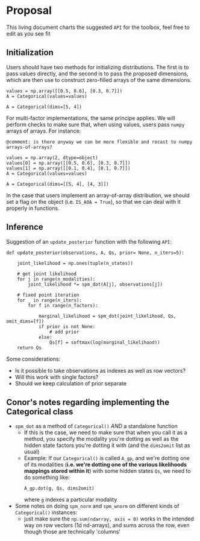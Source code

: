 # Proposal

This living document charts the suggested `API` for the toolbox, feel free to edit as you see fit

## Initialization 

Users should have two methods for initializing distributions. The first is to pass values directly, and the second is to pass the proposed dimensions, which are then use to construct zero-filled arrays of the same dimensions. 

```
values = np.array([[0.5, 0.6], [0.3, 0.7]])
A = Categorical(values=values)
```

```
A = Categorical(dims=[5, 4])
```

For multi-factor implementations, the same principe applies. We will perform checks to make sure that, when using values, users pass `numpy` arrays of arrays. For instance:

`@comment: is there anyway we can be more flexible and recast to numpy arrays-of-arrays?`

```
values = np.array(2, dtype=object)
values[0] = np.array([[0.5, 0.6], [0.3, 0.7]])
values[1] = np.array([[0.1, 0.4], [0.1, 0.7]])
A = Categorical(values=values)
```

```
A = Categorical(dims=[[5, 4], [4, 3]])
```

In the case that users implement an array-of-array distribution, we should set a flag on the object (i.e. `IS_AOA = True`), so that we can deal with it properly in functions.


## Inference

Suggestion of an `update_posterior` function with the following `API`:

```
def update_posterior(observations, A, Qs, prior= None, n_iters=5):
    
    joint_likelihood = np.ones(tuple(n_states))

    # get joint likelihood
    for j in range(n_modalities):
        joint_likelihood *= spm_dot(A[j], observations[j])

    # fixed point iteration
    for _ in range(n_iters):
        for f in range(n_factors):

            marginal_likelihood = spm_dot(joint_likelihood, Qs, omit_dims=[f])
            if prior is not None:
                # add prior
            else:
                Qs[f] = softmax(log(marginal_likelihood))
    return Qs
```

Some considerations:
- Is it possible to take observations as indexes as well as row vectors?
- Will this work with single factors?
- Should we keep calculation of prior separate

## Conor's notes regarding implementing the Categorical class

- `spm_dot` as a method of `Categorical()` *AND* a standalone function
    - If this is the case, we need to make sure that when you call it as a method, you specify the modality you're dotting as well as the hidden state factors you're dotting it with (and the `dims2omit` list as usual)
    - Example: If our `Categorical()` is called `A_gp`, and we're dotting one of its modalities (**i.e. we're dotting one of the various likelihoods mappings stored within it**) with some hidden states `Qs`, we need to do something like:
        ```
        A_gp.dot(g, Qs, dims2omit)
        ```
        where `g` indexes a particular modality
- Some notes on doing `spm_norm` and `spm_wnorm` on different kinds of `Categorical()` instances:
    - just make sure the `np.sum(ndarray, axis = 0)` works in the intended way on row vectors (1d nd-arrays), and sums across the row, even though those are technically 'columns'



